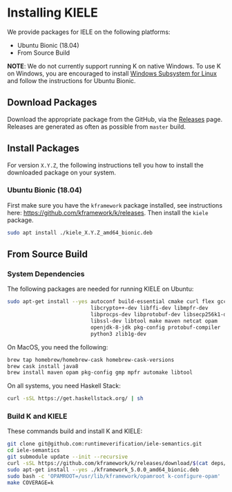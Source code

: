 Installing KIELE
================

We provide packages for IELE on the following platforms:

-   Ubuntu Bionic (18.04)
-   From Source Build

**NOTE**: We do not currently support running K on native Windows.
To use K on Windows, you are encouraged to install [Windows Subsystem for Linux](https://docs.microsoft.com/en-us/windows/wsl/install-win10) and follow the instructions for Ubuntu Bionic.

Download Packages
-----------------

Download the appropriate package from the GitHub, via the [Releases](https://github.com/kframework/k/releases) page.
Releases are generated as often as possible from `master` build.

Install Packages
----------------

For version `X.Y.Z`, the following instructions tell you how to install the downloaded package on your system.

### Ubuntu Bionic (18.04)

First make sure you have the `kframework` package installed, see instructions here: <https://github.com/kframework/k/releases>.
Then install the `kiele` package.

```sh
sudo apt install ./kiele_X.Y.Z_amd64_bionic.deb
```

From Source Build
-----------------

### System Dependencies

The following packages are needed for running KIELE on Ubuntu:

```sh
sudo apt-get install --yes autoconf build-essential cmake curl flex gcc   \
                           libcrypto++-dev libffi-dev libmpfr-dev         \
                           libprocps-dev libprotobuf-dev libsecp256k1-dev \
                           libssl-dev libtool make maven netcat opam      \
                           openjdk-8-jdk pkg-config protobuf-compiler     \
                           python3 zlib1g-dev
```

On MacOS, you need the following:

```sh
brew tap homebrew/homebrew-cask homebrew-cask-versions
brew cask install java8
brew install maven opam pkg-config gmp mpfr automake libtool
```

On all systems, you need Haskell Stack:

```sh
curl -sSL https://get.haskellstack.org/ | sh
```

### Build K and KIELE

These commands build and install K and KIELE:

```sh
git clone git@github.com:runtimeverification/iele-semantics.git
cd iele-semantics
git submodule update --init --recursive
curl -sSL https://github.com/kframework/k/releases/download/$(cat deps/k_release)/kframework_5.0.0_amd64_bionic.deb
sudo apt-get install --yes ./kframework_5.0.0_amd64_bionic.deb
sudo bash -c 'OPAMROOT=/usr/lib/kframework/opamroot k-configure-opam'
make COVERAGE=k
```
